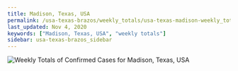 ```yaml
---
title: Madison, Texas, USA
permalink: /usa-texas-brazos/weekly_totals/usa-texas-madison-weekly_totals.html
last_updated: Nov 4, 2020
keywords: ["Madison, Texas, USA", "weekly totals"]
sidebar: usa-texas-brazos_sidebar
---
```


![Weekly Totals of Confirmed Cases for Madison, Texas, USA](/covid_tracker/images/graphs/usa-texas-madison-weekly_totals_graph.png)

